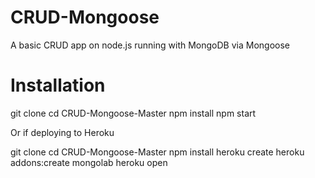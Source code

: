 # CRUD-Mongoose
A basic CRUD app on node.js running with MongoDB via Mongoose


# Installation
git clone <this repo>
cd CRUD-Mongoose-Master
npm install
npm start


Or if deploying to Heroku

git clone <this repo>
cd CRUD-Mongoose-Master
npm install
heroku create
heroku addons:create mongolab
heroku open
